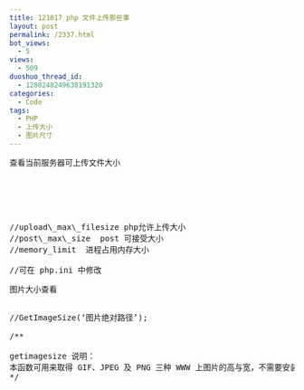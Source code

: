 ```yaml
---
title: 121017 php 文件上传那些事
layout: post
permalink: /2337.html
bot_views:
  - 5
views:
  - 509
duoshuo_thread_id:
  - 1280248249638191320
categories:
  - Code
tags:
  - PHP
  - 上传大小
  - 图片尺寸
---
```

查看当前服务器可上传文件大小

<pre lang=&#8221;php&#8221;>  
<?php phpinfo();?>

&nbsp;

//upload\_max\_filesize php允许上传大小  
//post\_max\_size  post 可接受大小  
//memory_limit  进程占用内存大小

//可在 php.ini 中修改  
</pre>

图片大小查看

<pre>  
//GetImageSize(&#8216;图片绝对路径&#8217;);

/**

getimagesize 说明：  
本函数可用来取得 GIF、JPEG 及 PNG 三种 WWW 上图片的高与宽，不需要安装 GD library 就可以使用本函数。返回的数组有四个元素。返回数组的第一个元素 (索引值 0) 是图片的高度，单位是像素 (pixel)。第二个元素 (索引值 1) 是图片的宽度。第三个元素 (索引值 2) 是图片的文件格式，其值 1 为 GIF 格式、 2 为 JPEG/JPG 格式、3 为 PNG 格式。第四个元素 (索引值 3) 为图片的高与宽字符串，height=xxx width=yyy。  
*/  
</pre>

&nbsp;